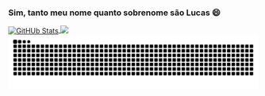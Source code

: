 
### Sim, tanto meu nome quanto sobrenome são Lucas 😄

<a href="https://github.com/anuraghazra/github-readme-stats">
  <img 
    height=190 
    align="center" 
    alt="GitHUb Stats"
    src="https://github-readme-stats.vercel.app/api?username=Lucas-319&theme=dark&show_icons=true&include_all_commits=true&icon_color=FFFFFF" 
  />
</a>

<a href="https://github.com/anuraghazra/convoychat">
  <img 
    height=190 align="top" src="https://github-readme-stats.vercel.app/api/top-langs?username=Lucas-319&layout=compact&theme=dark" 
  />
</a>



<picture>
  <source media="(prefers-color-scheme: dark)" srcset="https://raw.githubusercontent.com/lucas-319/lucas-319/output/github-contribution-grid-snake-dark.svg">
  <source media="(prefers-color-scheme: light)" srcset="https://raw.githubusercontent.com/lucas-319/lucas-319/output/github-contribution-grid-snake.svg">
  <img alt="github contribution grid snake animation" src="https://raw.githubusercontent.com/lucas-319/lucas-319/output/github-contribution-grid-snake.svg">
</picture>

